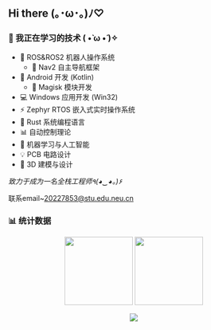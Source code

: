 ## Hi there (｡･ω･｡)ﾉ♡

### 🌱 我正在学习的技术 ( •̀ ω •́ )✧

- 🤖 ROS&ROS2 机器人操作系统 
  - 🧭 Nav2 自主导航框架
- 📱 Android 开发 (Kotlin)
  - 🔧 Magisk 模块开发
- 💻 Windows 应用开发 (Win32) 
- ⚡ Zephyr RTOS 嵌入式实时操作系统
- 🦀 Rust 系统编程语言 
- 📊 自动控制理论 
- 🤯 机器学习与人工智能
- 💡 PCB 电路设计
- 🎨 3D 建模与设计 

_致力于成为一名全栈工程师٩(◕‿◕｡)۶_

联系email~20227853@stu.edu.neu.cn

### 📊 统计数据

<div align="center">
  <img height="137px" src="https://github-readme-stats.vercel.app/api?username=wentywenty&hide_title=true&hide_border=true&show_icons=true&include_all_commits=true&line_height=21&theme=dracula&locale=cn" />
  <img height="137px" src="https://github-readme-stats.vercel.app/api/top-langs/?username=wentywenty&hide_title=true&hide_border=true&layout=compact&theme=dracula&locale=cn" />
</div>

<p align="center">
  <img src="https://github-profile-trophy.vercel.app/?username=wentywenty&theme=dracula&row=1&column=6&no-frame=true&no-bg=true" />
</p>

<!-- ### 💝 赞助支持

如果您觉得我的项目对您有帮助，欢迎赞助支持 (´｡• ᵕ •｡`) ♡

<a href="https://afdian.net/你的用户名">
  <img src="https://img.shields.io/badge/爱发电-赞助支持-946ce6?style=for-the-badge&logo=paypal" />
</a> -->

<!--
**wentywenty/wentywenty** is a ✨ _special_ ✨ repository because its `README.md` (this file) appears on your GitHub profile.

Here are some ideas to get you started:

- 🔭 I’m currently working on ...
- 🌱 I’m currently learning ...
- 👯 I’m looking to collaborate on ...
- 🤔 I’m looking for help with ...
- 💬 Ask me about ...
- 📫 How to reach me: ...
- 😄 Pronouns: ...
- ⚡ Fun fact: ...
-->
